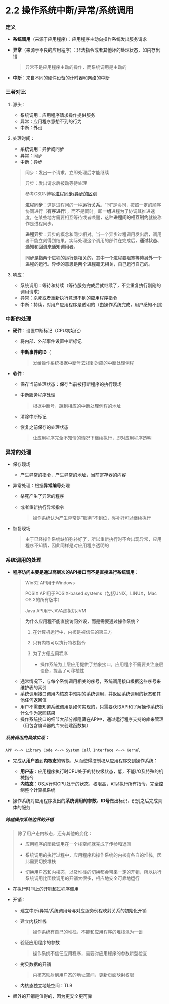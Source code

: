 # 2.2 操作系统中断/异常/系统调用

### 定义

* **系统调用**（来源于应用程序）：应用程序主动向操作系统发出服务请求

* **异常**（来源于不良的应用程序）：非法指令或者其他坏的处理状态，如内存出错

  > 异常不是应用程序主动的操作，而系统调用是主动的

* **中断**：来自不同的硬件设备的计时器和网络的中断



### 三者对比

1. 源头：
   * 系统调用：应用程序请求操作提供服务
   * 异常：应用程序意想不到的行为
   * 中断：外设

2. 处理时间：

   * 系统调用：异步或同步
   * 异常：同步
   * 中断：异步

   > 同步：发出一个请求，立即处理后才能继续
   >
   > 异步：发出请求后被动等待处理

   > 参考CSDN博客[进程同步/异步的区别](https://blog.csdn.net/qq_43185391/article/details/93401528)
   >
   > **进程同步**：这是进程间的一种**运行关系**。“同”是协同，按照一定的顺序协同进行（**有序进行**），而不是同时。即**一组**进程为了协调其推进速度，在某些地方需要相互等待或者唤醒，这种**进程间的相互制约**就被称作是进程同步。
   >
   > **进程异步**：异步的概念和同步相对。当一个异步过程调用发出后，调用者不能立刻得到结果。实际处理这个调用的部件在完成后，**通过状态、通知和回调来通知调用者**。
   >
   > **同步是指两个进程的运行是相关的，其中一个进程要阻塞等待另外一个进程的运行。异步的意思是两个进程毫无相关，自己运行自己的。**

3. 响应：
   * 系统调用：等待和持续（等待服务完成后就继续了，不会重复执行刚刚的调用请求）
   * 异常：杀死或者重新执行意想不到的应用程序指令
   * 中断：持续，对用户应用程序是透明的（由操作系统完成，用户感知不到）



### 中断的处理

* **硬件**：设置中断标记（CPU初始化）

  * 将内部、外部事件设置中断标记

  * **中断事件的ID**（

    > 发给操作系统根据中断号去找到对应的中断处理例程

* **软件**：

  * 保存当前处理状态：保存当前被打断程序的执行现场

  * 中断服务程序处理

    > 根据中断号，跳到相应的中断处理例程的地址

  * 清除中断标记

  * 恢复之前保存的处理状态

    > 让应用程序完全不知情的情况下继续执行，即对应用程序透明



### 异常的处理

* 保存现场

  * 产生异常的指令，产生异常的地址，当前寄存器的内容

* 异常处理：根据**异常编号**处理

  * 杀死产生了异常的程序

  * 或者重新执行异常指令

    > 操作系统认为产生异常是”服务“不到位，弥补好可以继续执行

* 恢复现场

  > 由于已经操作系统缺陷弥补好了，所以重新执行时不会出现异常，应用程序不知情，因此同样是对应用程序透明的



### 系统调用的处理

* **程序访问主要是通过高层次的API接口而不是直接进行系统调用**：

  > Win32 API用于Windows
  >
  > POSIX API用于POSIX-based systems（包括UNIX，LINUX，Mac OS X的所有版本）
  >
  > Java API用于JAVA虚拟机JVM

  > **为什么应用程不能直接访问外设，而是需要通过操作系统？**
  >
  > 1. 在计算机运行中，内核是被信任的第三方
  >
  > 2. 只有内核可以执行特权指令
  >
  > 3. 为了方便应用程序
  >    * 操作系统为上层应用提供了抽象接口，应用程序不需要关注底层设备，提高了可移植性
  * 通常情况下，与每个系统调用相关的序号，系统调用接口根据这些序号来维护表的索引
  * 系统调用接口调用内核态中预期的系统调用，并返回系统调用的状态和其他任何返回值
  * 用户不需要知道系统调用是如何实现的，只需要获取API和了解操作系统将什么作为返回结果
  * 操作系统接口的细节大部分都隐藏在API中，通过运行程序支持的库来管理（用包含编译器的库来创建函数集）



##### 系统调用的具体实现：

```shell
APP <--> Library Code <--> System Call Interface <--> Kernel
```

* 完成从**用户态**到**内核态**的转换，从而使得控制权从应用程序交到操作系统：
  * **用户态**：应用程序执行时CPU处于的特权级状态，低，不能I/O及特殊的机械指令
  * **内核态**：OS运行时CPU处于的状态，权限高，可以执行所有指令，完全控制整个计算机系统

* 操作系统对应用程序发出的**系统调用的参数、ID号**做出标识，识别之后完成具体的服务



##### 跨越操作系统边界的开销

> 除了用户态内核态，还有其他的变化：
>
> * 应用程序的函数调用在一个栈空间就完成了传参和返回
>
> * 系统调用的执行过程中，应用程序和操作系统的内核有各自的堆栈，因此需要切换堆栈
> * 切换用户态和内核态，以及堆栈的切换都会带来一定的开销，所以执行系统调用比函数调用的开销大很多，相应地安全可靠地运行

* 在执行时间上的开销超过程序调用

* 开销：

  * 建立中断/异常/系统调用号与对应服务例程映射关系的初始化开销

  * 建立内核堆栈

    > 操作系统有自己的堆栈，不能和应用程序的堆栈混为一谈

  * 验证应用程序的参数

    > 操作系统不信任应用程序，需要对应用程序的参数新型检查

  * 拷贝数据的开销

    > 内核态映射到用户态的地址空间，更新页面映射权限

  * 内核态独立地址空间：TLB

* 额外的开销是值得的，因为更安全更可靠
